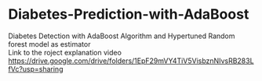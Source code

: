 # Diabetes-Prediction-with-AdaBoost
Diabetes Detection with AdaBoost Algorithm and Hypertuned Random forest model as estimator<br>
Link to the roject explanation video<br>
https://drive.google.com/drive/folders/1EpF29mVY4TiV5VisbznNIvsRB283LfVc?usp=sharing

